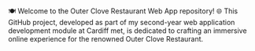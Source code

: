 🍽️ Welcome to the Outer Clove Restaurant Web App repository! 🌐 This GitHub project, developed as part of my second-year web application development module at Cardiff met, is dedicated to crafting an immersive online experience for the renowned Outer Clove Restaurant.
